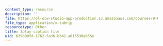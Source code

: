 ```yaml
---
content_type: resource
description: ''
file: https://ol-ocw-studio-app-production.s3.amazonaws.com/courses/9-00sc-introduction-to-psychology-fall-2011/b29b99fd17625ad6b642a015530a855e_bihrpOS0qtY.vtt
file_type: application/x-subrip
resourcetype: Other
title: 3play caption file
uid: b29b99fd-1762-5ad6-b642-a015530a855e
---
```

